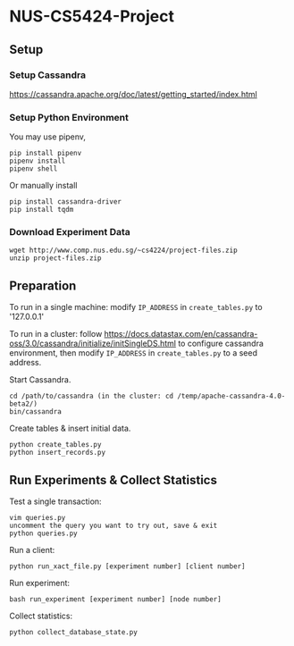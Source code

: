 # NUS-CS5424-Project

## Setup

### Setup Cassandra
https://cassandra.apache.org/doc/latest/getting_started/index.html

### Setup Python Environment
You may use pipenv,
```
pip install pipenv
pipenv install
pipenv shell
```
Or manually install
```
pip install cassandra-driver
pip install tqdm
```

### Download Experiment Data
```
wget http://www.comp.nus.edu.sg/~cs4224/project-files.zip
unzip project-files.zip
```

## Preparation
To run in a single machine: modify ```IP_ADDRESS``` in ```create_tables.py``` to '127.0.0.1'  

To run in a cluster: follow https://docs.datastax.com/en/cassandra-oss/3.0/cassandra/initialize/initSingleDS.html to configure cassandra environment, then modify ```IP_ADDRESS``` in ```create_tables.py``` to a seed address. 

Start Cassandra.
```
cd /path/to/cassandra (in the cluster: cd /temp/apache-cassandra-4.0-beta2/)
bin/cassandra
```
Create tables & insert initial data.
```
python create_tables.py
python insert_records.py
```

## Run Experiments & Collect Statistics
Test a single transaction:
```
vim queries.py
uncomment the query you want to try out, save & exit
python queries.py
```
Run a client:
```
python run_xact_file.py [experiment number] [client number]
```
Run experiment: 
```
bash run_experiment [experiment number] [node number]
```
Collect statistics: 
```
python collect_database_state.py
```
